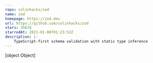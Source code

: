 ```yaml
---
repo: colinhacks/zod
name: zod
homepage: https://zod.dev
url: https://github.com/colinhacks/zod
stars: 35676
starredAt: 2021-01-06T01:23:52Z
description: |-
    TypeScript-first schema validation with static type inference
---
```


[object Object]

